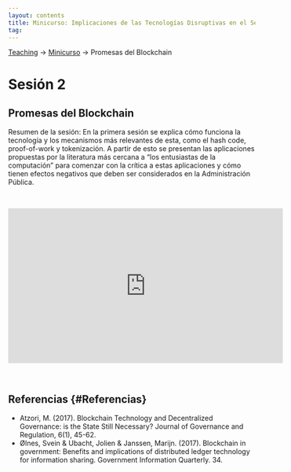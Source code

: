 ```yaml
---
layout: contents
title: Minicurso: Implicaciones de las Tecnologías Disruptivas en el Sector Público
tag:
---
```


[Teaching](../../../teaching) &rarr; [Minicurso](implicaciones_disruptivas.md) &rarr; Promesas del Blockchain

# Sesión 2
## Promesas del Blockchain

Resumen de la sesión: En la primera sesión se explica cómo funciona la tecnología y los mecanismos más relevantes de esta, como el hash code, proof-of-work y tokenización. A partir de esto se presentan las aplicaciones propuestas por la literatura más cercana a “los entusiastas de la computación” para comenzar con la crítica a estas aplicaciones y cómo tienen efectos negativos que deben ser considerados en la Administración Pública.

<p>&nbsp;</p>

<iframe width="560" height="315" src="https://www.youtube.com/embed/MInQRTKXX0A" frameborder="0" allow="accelerometer; autoplay; encrypted-media; gyroscope; picture-in-picture" allowfullscreen></iframe>

<p>&nbsp;</p>

## Referencias {#Referencias}

- Atzori, M. (2017). Blockchain Technology and Decentralized Governance: is the State Still Necessary? Journal of Governance and Regulation, 6(1), 45-62.
- Ølnes, Svein & Ubacht, Jolien & Janssen, Marijn. (2017). Blockchain in government: Benefits and implications of distributed ledger technology for information sharing. Government Information Quarterly. 34.
